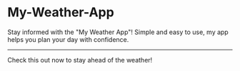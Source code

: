 # My-Weather-App

Stay informed with the "My Weather App"! Simple and easy to use, my app helps you plan your day with confidence.

---

Check this out now to stay ahead of the weather!
